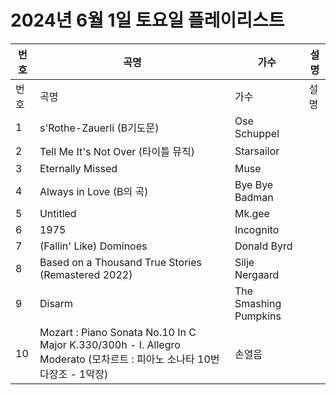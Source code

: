 # 2024년 6월 1일 토요일 플레이리스트

| 번호 | 곡명 | 가수 | 설명 |
|------|------|------|------|
| 번호 | 곡명 | 가수 | 설명 |
| 1 | s'Rothe-Zauerli (B기도문) | Ose Schuppel |  |
| 2 | Tell Me It's Not Over (타이틀 뮤직) | Starsailor |  |
| 3 | Eternally Missed | Muse |  |
| 4 | Always in Love (B의 곡) | Bye Bye Badman |  |
| 5 | Untitled | Mk.gee |  |
| 6 | 1975 | Incognito |  |
| 7 | (Fallin' Like) Dominoes | Donald Byrd |  |
| 8 | Based on a Thousand True Stories (Remastered 2022) | Silje Nergaard |  |
| 9 | Disarm | The Smashing Pumpkins |  |
| 10 | Mozart : Piano Sonata No.10 In C Major K.330/300h - I. Allegro Moderato (모차르트 : 피아노 소나타 10번 다장조 - 1악장) | 손열음 |  |
